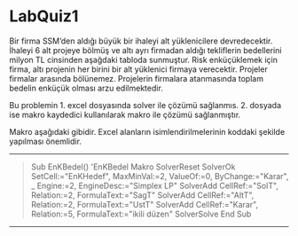 # LabQuiz1
Bir firma SSM’den aldığı büyük bir ihaleyi alt yüklenicilere devredecektir. İhaleyi 6 alt projeye bölmüş ve altı ayrı firmadan aldığı tekliflerin bedellerini milyon TL cinsinden aşağdaki tabloda sunmuştur. Risk enküçüklemek için firma, altı projenin her birini bir alt yüklenici firmaya verecektir. Projeler firmalar arasında bölünemez. Projelerin firmalara atanmasında toplam bedelin enküçük olması arzu edilmektedir.

Bu problemin 1. excel dosyasında solver ile çözümü sağlanmıs. 2. dosyada ise makro kaydedici kullanılarak makro ile çözümü sağlanmıştır.


Makro aşağıdaki gibidir. Excel alanların isimlendirilmelerinin koddaki şekilde yapılması önemlidir.

****************
>Sub EnKBedel()
>'EnKBedel Makro
>SolverReset
>SolverOk SetCell:="EnKHedef", MaxMinVal:=2, ValueOf:=0, ByChange:="Karar", _
    Engine:=2, EngineDesc:="Simplex LP"
>SolverAdd CellRef:="SolT", Relation:=2, FormulaText:="SagT"
>SolverAdd CellRef:="AltT", Relation:=2, FormulaText:="UstT"
>SolverAdd CellRef:="Karar", Relation:=5, FormulaText:="ikili düzen"
>SolverSolve
>End Sub
****************
